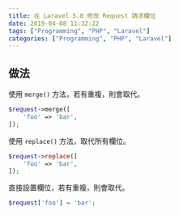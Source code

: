 ```yaml
---
title: 在 Laravel 5.8 修改 Request 請求欄位
date: 2019-04-08 11:32:22
tags: ["Programming", "PHP", "Laravel"]
categories: ["Programming", "PHP", "Laravel"]
---
```


## 做法

使用 `merge()` 方法，若有重複，則會取代。

```php
$request->merge([
    'foo' => 'bar',
]);
```

使用 `replace()` 方法，取代所有欄位。

```php
$request->replace([
    'foo' => 'bar',
]);
```

直接設置欄位，若有重複，則會取代。

```php
$request['foo'] = 'bar';
```
